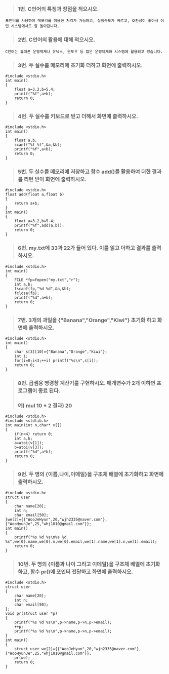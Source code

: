 >### 1번. C언어의 특징과 장점을 적으시오.

	포인터를 사용하여 메모리를 이용한 처리가 가능하고, 실행속도가 빠르고, 호환성이 좋아서 어떤 시스템에서도 잘 돌아갑니다.

>### 2번. C언어의 활용에 대해 적으시오.

	C언어는 휴대폰 운영체제나 유닉스, 윈도우 등 많은 운영체제와 시스템에 활용되고 있습니다.

>### 3번. 두 실수를 메모리에 초기화 더하고 화면에 출력하시오.

	#include <stdio.h>
	int main()
	{
		float a=3.2,b=5.4;
		printf("%f",a+b);
		return 0;
	}

>### 4번. 두 실수를 키보드로 받고 더해서 화면에 출력하시오.

	#include <stdio.h>
	int main()
	{
		float a,b;
		scanf("%f %f",&a,&b);
		printf("%f",a+b);
		return 0;
	}

>### 5번. 두 실수를 메모리에 저장하고 함수 add()를 활용하여 더한 결과를 리턴 받아 화면에 출력하시오.

	#include <stdio.h>
	float add(float a,float b)
	{
		return a+b;
	}
	int main()
	{
		float a=3.2,b=5.4;
		printf("%f",add(a,b));
		return 0;
	}

>### 6번. my.txt에 33과 22가 들어 있다. 이를 읽고 더하고 결과를 출력하시오.

	#include <stdio.h>
	int main()
	{
		FILE *fp=fopen("my.txt","r");
		int a,b;
		fscanf(fp,"%d %d",&a,&b);
		fclose(fp);
		printf("%d",a+b);
		return 0;
	}

>### 7번. 3개의 과일을 {"Banana","Orange","Kiwi"} 초기화 하고 화면에 출력하시오.

	#include <stdio.h>
	int main()
	{
		char s[3][10]={"Banana","Orange","Kiwi"};
		int i;
		for(i=0;i<3;++i) printf("%s\n",s[i]);
		return 0;
	}

>### 8번. 곱셈용 명령창 계산기를 구현하시오. 매개변수가 2개 이하면 프로그램이 종료 된다.
>###      예) mul 10 * 2 결과) 20

	#include <stdio.h>
	#include <stdlib.h>
	int main(int n,char* v[])
	{
		if(n<4) return 0;
		int a,b;
		a=atoi(v[1]);
		b=atoi(v[3]);
		printf("%d",a*b);
		return 0;
	}

>### 9번. 두 명의 {이름,나이,이메일}을 구조체 배열에 초기화하고 화면에 출력하시오.

	#include <stdio.h>
	struct user
	{
		char name[20];
		int n;
		char email[50];
	}we[2]={{"WooJeHyun",20,"wjh2335@naver.com"},{"WooHyunJe",25,"whj1010@gmail.com"}};
	int main()
	{
		printf("%s %d %s\n%s %d %s",we[0].name,we[0].n,we[0].email,we[1].name,we[1].n,we[1].email);
		return 0;
	}

>### 10번. 두 명의 {이름과 나이 그리고 이메일}을 구조체 배열에 초기화하고, 함수 pr()에 포인터 전달하고 화면에 출력하시오.

	#include <stdio.h>
	struct user
	{
		char name[20];
		int n;
		char email[50];
	};
	void pr(struct user *p)
	{
		printf("%s %d %s\n",p->name,p->n,p->email);
		++p;
		printf("%s %d %s\n",p->name,p->n,p->email);
	}
	int main()
	{
		struct user we[2]={{"WooJeHyun",20,"wjh2335@naver.com"},{"WooHyunJe",25,"whj1010@gmail.com"}};
		pr(we);
		return 0;
	}
